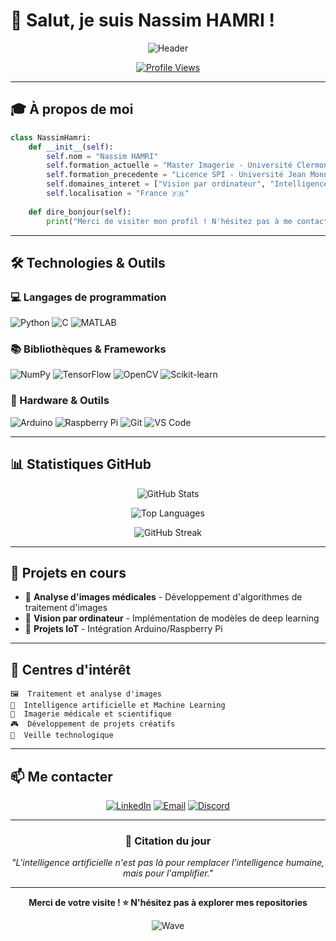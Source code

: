 # 👋 Salut, je suis Nassim HAMRI !

<div align="center">
  
  ![Header](https://readme-typing-svg.herokuapp.com?font=Fira+Code&size=30&duration=3000&pause=1000&color=2E9EF7&center=true&vCenter=true&width=600&lines=Étudiant+en+Master+Imagerie;Passionné+par+l'IA+et+la+Vision;Développeur+Python+%26+C)

  [![Profile Views](https://komarev.com/ghpvc/?nassimhamri-username&color=blueviolet&style=flat-square&label=Visiteurs)](https://github.com/nassimhamri)
  
</div>

---

## 🎓 À propos de moi

```python
class NassimHamri:
    def __init__(self):
        self.nom = "Nassim HAMRI"
        self.formation_actuelle = "Master Imagerie - Université Clermont Auvergne"
        self.formation_precedente = "Licence SPI - Université Jean Monnet (Saint-Étienne)"
        self.domaines_interet = ["Vision par ordinateur", "Intelligence artificielle", "Traitement d'images"]
        self.localisation = "France 🇫🇷"
        
    def dire_bonjour(self):
        print("Merci de visiter mon profil ! N'hésitez pas à me contacter 😊")
```

---

## 🛠️ Technologies & Outils

### 💻 Langages de programmation
<p align="left">
  <img src="https://img.shields.io/badge/Python-3776AB?style=for-the-badge&logo=python&logoColor=white" alt="Python"/>
  <img src="https://img.shields.io/badge/C-00599C?style=for-the-badge&logo=c&logoColor=white" alt="C"/>
  <img src="https://img.shields.io/badge/MATLAB-FF6F00?style=for-the-badge&logo=mathworks&logoColor=white" alt="MATLAB"/>
</p>

### 📚 Bibliothèques & Frameworks
<p align="left">
  <img src="https://img.shields.io/badge/NumPy-013243?style=for-the-badge&logo=numpy&logoColor=white" alt="NumPy"/>
  <img src="https://img.shields.io/badge/TensorFlow-FF6F00?style=for-the-badge&logo=tensorflow&logoColor=white" alt="TensorFlow"/>
  <img src="https://img.shields.io/badge/OpenCV-5C3EE8?style=for-the-badge&logo=opencv&logoColor=white" alt="OpenCV"/>
  <img src="https://img.shields.io/badge/scikit--learn-F7931E?style=for-the-badge&logo=scikit-learn&logoColor=white" alt="Scikit-learn"/>
</p>

### 🔧 Hardware & Outils
<p align="left">
  <img src="https://img.shields.io/badge/Arduino-00979D?style=for-the-badge&logo=arduino&logoColor=white" alt="Arduino"/>
  <img src="https://img.shields.io/badge/Raspberry%20Pi-C51A4A?style=for-the-badge&logo=raspberry-pi&logoColor=white" alt="Raspberry Pi"/>
  <img src="https://img.shields.io/badge/Git-F05032?style=for-the-badge&logo=git&logoColor=white" alt="Git"/>
  <img src="https://img.shields.io/badge/VS%20Code-007ACC?style=for-the-badge&logo=visual-studio-code&logoColor=white" alt="VS Code"/>
</p>

---

## 📊 Statistiques GitHub

<div align="center">
  
  ![GitHub Stats](https://github-readme-stats.vercel.app/api?username=nassimhamri&show_icons=true&theme=tokyonight&hide_border=true&count_private=true)
  
  ![Top Languages](https://github-readme-stats.vercel.app/api/top-langs/?username=nassimhamri&layout=compact&theme=tokyonight&hide_border=true)
  
  ![GitHub Streak](https://github-readme-streak-stats.herokuapp.com/?user=votre-username&theme=tokyonight&hide_border=true)
  
</div>

---

## 🎯 Projets en cours

- 🔬 **Analyse d'images médicales** - Développement d'algorithmes de traitement d'images
- 🤖 **Vision par ordinateur** - Implémentation de modèles de deep learning
- 📡 **Projets IoT** - Intégration Arduino/Raspberry Pi

---

## 🌟 Centres d'intérêt

```
🖼️  Traitement et analyse d'images
🧠  Intelligence artificielle et Machine Learning  
🔬  Imagerie médicale et scientifique
🎮  Développement de projets créatifs
📖  Veille technologique
```

---

## 📫 Me contacter

<div align="center">
  
  [![LinkedIn](https://img.shields.io/badge/LinkedIn-0077B5?style=for-the-badge&logo=linkedin&logoColor=white)](https://www.linkedin.com/in/nassim-hamri)
  [![Email](https://img.shields.io/badge/Email-D14836?style=for-the-badge&logo=gmail&logoColor=white)](mailto:hamrinassim@hotmail.fr)
  [![Discord](https://img.shields.io/badge/Discord-7289DA?style=for-the-badge&logo=discord&logoColor=white)](https://discord.com/users/Nassim#7604)
  
</div>

---

<div align="center">
  
  ### 💭 Citation du jour
  
  *"L'intelligence artificielle n'est pas là pour remplacer l'intelligence humaine, mais pour l'amplifier."*
  
  ---
  
  **Merci de votre visite ! ⭐ N'hésitez pas à explorer mes repositories**
  
  ![Wave](https://raw.githubusercontent.com/mayhemantt/mayhemantt/Update/svg/Bottom.svg)
  
</div>
